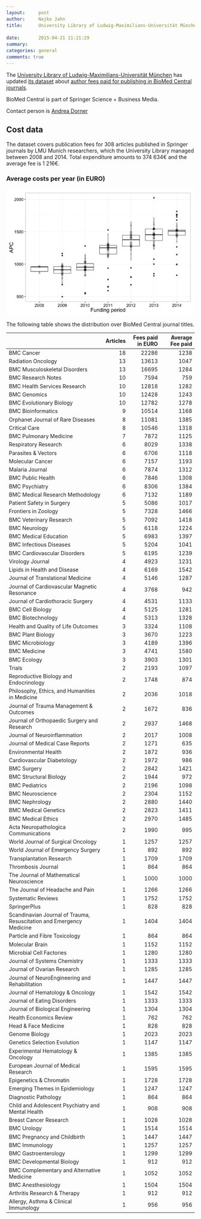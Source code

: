 ```yaml
---
layout:     post
author:  	Najko Jahn
title:      University Library of Ludwig-Maximilians-Universität München updates  BioMed Central expenditures

date:       2015-04-21 11:21:29
summary:    
categories: general
comments: true
---
```




The [University Library of Ludwig-Maximilians-Universität München](http://www.en.ub.uni-muenchen.de/index.html) has updated [its dataset](http://openapc.github.io/general/2015/03/23/lmu/) about [author fees paid for publishing in BioMed Central journals](http://www.en.ub.uni-muenchen.de/writing/open-access-publishing/funding/index.html).

BioMed Central is part of Springer Science + Business Media.

Contact person is [Andrea Dorner](http://epub.ub.uni-muenchen.de/contact.html)


## Cost data




The dataset covers publication fees for 308 articles published in Springer journals by LMU Munich researchers, which the University Library managed between 2008 and 2014. Total expenditure amounts to 374 634€ and the average fee is 1 216€.


###  Average costs per year (in EURO)

![plot of chunk box_lmu_2_springer_year](/figure/box_lmu_2_springer_year-1.png) 

The following table shows the distribution over BioMed Central journal titles.




|                                                                     | Articles| Fees paid in EURO| Average Fee paid|
|:--------------------------------------------------------------------|--------:|-----------------:|----------------:|
|BMC Cancer                                                           |       18|             22286|             1238|
|Radiation Oncology                                                   |       13|             13613|             1047|
|BMC Musculoskeletal Disorders                                        |       13|             16695|             1284|
|BMC Research Notes                                                   |       10|              7594|              759|
|BMC Health Services Research                                         |       10|             12818|             1282|
|BMC Genomics                                                         |       10|             12428|             1243|
|BMC Evolutionary Biology                                             |       10|             12782|             1278|
|BMC Bioinformatics                                                   |        9|             10514|             1168|
|Orphanet Journal of Rare Diseases                                    |        8|             11081|             1385|
|Critical Care                                                        |        8|             10546|             1318|
|BMC Pulmonary Medicine                                               |        7|              7872|             1125|
|Respiratory Research                                                 |        6|              8029|             1338|
|Parasites & Vectors                                                  |        6|              6706|             1118|
|Molecular Cancer                                                     |        6|              7157|             1193|
|Malaria Journal                                                      |        6|              7874|             1312|
|BMC Public Health                                                    |        6|              7846|             1308|
|BMC Psychiatry                                                       |        6|              8306|             1384|
|BMC Medical Research Methodology                                     |        6|              7132|             1189|
|Patient Safety in Surgery                                            |        5|              5086|             1017|
|Frontiers in Zoology                                                 |        5|              7328|             1466|
|BMC Veterinary Research                                              |        5|              7092|             1418|
|BMC Neurology                                                        |        5|              6118|             1224|
|BMC Medical Education                                                |        5|              6983|             1397|
|BMC Infectious Diseases                                              |        5|              5204|             1041|
|BMC Cardiovascular Disorders                                         |        5|              6195|             1239|
|Virology Journal                                                     |        4|              4923|             1231|
|Lipids in Health and Disease                                         |        4|              6169|             1542|
|Journal of Translational Medicine                                    |        4|              5146|             1287|
|Journal of Cardiovascular Magnetic Resonance                         |        4|              3768|              942|
|Journal of Cardiothoracic Surgery                                    |        4|              4531|             1133|
|BMC Cell Biology                                                     |        4|              5125|             1281|
|BMC Biotechnology                                                    |        4|              5313|             1328|
|Health and Quality of Life Outcomes                                  |        3|              3324|             1108|
|BMC Plant Biology                                                    |        3|              3670|             1223|
|BMC Microbiology                                                     |        3|              4189|             1396|
|BMC Medicine                                                         |        3|              4741|             1580|
|BMC Ecology                                                          |        3|              3903|             1301|
|Trials                                                               |        2|              2193|             1097|
|Reproductive Biology and Endocrinology                               |        2|              1748|              874|
|Philosophy, Ethics, and Humanities in Medicine                       |        2|              2036|             1018|
|Journal of Trauma Management & Outcomes                              |        2|              1672|              836|
|Journal of Orthopaedic Surgery and Research                          |        2|              2937|             1468|
|Journal of Neuroinflammation                                         |        2|              2017|             1008|
|Journal of Medical Case Reports                                      |        2|              1271|              635|
|Environmental Health                                                 |        2|              1872|              936|
|Cardiovascular Diabetology                                           |        2|              1972|              986|
|BMC Surgery                                                          |        2|              2842|             1421|
|BMC Structural Biology                                               |        2|              1944|              972|
|BMC Pediatrics                                                       |        2|              2196|             1098|
|BMC Neuroscience                                                     |        2|              2304|             1152|
|BMC Nephrology                                                       |        2|              2880|             1440|
|BMC Medical Genetics                                                 |        2|              2823|             1411|
|BMC Medical Ethics                                                   |        2|              2970|             1485|
|Acta Neuropathologica Communications                                 |        2|              1990|              995|
|World Journal of Surgical Oncology                                   |        1|              1257|             1257|
|World Journal of Emergency Surgery                                   |        1|               892|              892|
|Transplantation Research                                             |        1|              1709|             1709|
|Thrombosis Journal                                                   |        1|               864|              864|
|The Journal of Mathematical Neuroscience                             |        1|              1000|             1000|
|The Journal of Headache and Pain                                     |        1|              1266|             1266|
|Systematic Reviews                                                   |        1|              1752|             1752|
|SpringerPlus                                                         |        1|               828|              828|
|Scandinavian Journal of Trauma, Resuscitation and Emergency Medicine |        1|              1404|             1404|
|Particle and Fibre Toxicology                                        |        1|               864|              864|
|Molecular Brain                                                      |        1|              1152|             1152|
|Microbial Cell Factories                                             |        1|              1280|             1280|
|Journal of Systems Chemistry                                         |        1|              1333|             1333|
|Journal of Ovarian Research                                          |        1|              1285|             1285|
|Journal of NeuroEngineering and Rehabilitation                       |        1|              1447|             1447|
|Journal of Hematology & Oncology                                     |        1|              1542|             1542|
|Journal of Eating Disorders                                          |        1|              1333|             1333|
|Journal of Biological Engineering                                    |        1|              1304|             1304|
|Health Economics Review                                              |        1|               762|              762|
|Head & Face Medicine                                                 |        1|               828|              828|
|Genome Biology                                                       |        1|              2023|             2023|
|Genetics Selection Evolution                                         |        1|              1147|             1147|
|Experimental Hematology & Oncology                                   |        1|              1385|             1385|
|European Journal of Medical Research                                 |        1|              1595|             1595|
|Epigenetics & Chromatin                                              |        1|              1728|             1728|
|Emerging Themes in Epidemiology                                      |        1|              1247|             1247|
|Diagnostic Pathology                                                 |        1|               864|              864|
|Child and Adolescent Psychiatry and Mental Health                    |        1|               908|              908|
|Breast Cancer Research                                               |        1|              1028|             1028|
|BMC Urology                                                          |        1|              1514|             1514|
|BMC Pregnancy and Childbirth                                         |        1|              1447|             1447|
|BMC Immunology                                                       |        1|              1257|             1257|
|BMC Gastroenterology                                                 |        1|              1299|             1299|
|BMC Developmental Biology                                            |        1|               912|              912|
|BMC Complementary and Alternative Medicine                           |        1|              1052|             1052|
|BMC Anesthesiology                                                   |        1|              1504|             1504|
|Arthritis Research & Therapy                                         |        1|               912|              912|
|Allergy, Asthma & Clinical Immunology                                |        1|               956|              956|
